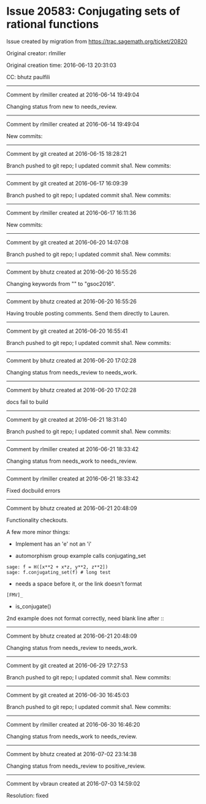 # Issue 20583: Conjugating sets of rational functions

Issue created by migration from https://trac.sagemath.org/ticket/20820

Original creator: rlmiller

Original creation time: 2016-06-13 20:31:03

CC:  bhutz paulfili




---

Comment by rlmiller created at 2016-06-14 19:49:04

Changing status from new to needs_review.


---

Comment by rlmiller created at 2016-06-14 19:49:04

New commits:


---

Comment by git created at 2016-06-15 18:28:21

Branch pushed to git repo; I updated commit sha1. New commits:


---

Comment by git created at 2016-06-17 16:09:39

Branch pushed to git repo; I updated commit sha1. New commits:


---

Comment by rlmiller created at 2016-06-17 16:11:36

New commits:


---

Comment by git created at 2016-06-20 14:07:08

Branch pushed to git repo; I updated commit sha1. New commits:


---

Comment by bhutz created at 2016-06-20 16:55:26

Changing keywords from "" to "gsoc2016".


---

Comment by bhutz created at 2016-06-20 16:55:26

Having trouble posting comments. Send them directly to Lauren.


---

Comment by git created at 2016-06-20 16:55:41

Branch pushed to git repo; I updated commit sha1. New commits:


---

Comment by bhutz created at 2016-06-20 17:02:28

Changing status from needs_review to needs_work.


---

Comment by bhutz created at 2016-06-20 17:02:28

docs fail to build


---

Comment by git created at 2016-06-21 18:31:40

Branch pushed to git repo; I updated commit sha1. New commits:


---

Comment by rlmiller created at 2016-06-21 18:33:42

Changing status from needs_work to needs_review.


---

Comment by rlmiller created at 2016-06-21 18:33:42

Fixed docbuild errors


---

Comment by bhutz created at 2016-06-21 20:48:09

Functionality checkouts.

A few more minor things:

- Implement has an 'e' not an 'i'


- automorphism group example calls conjugating_set


```
sage: f = H([x**2 + x*z, y**2, z**2])
sage: f.conjugating_set(f) # long test
```



- needs a space before it, or the link doesn't format

```
[FMV]_
```


- is_conjugate()

2nd example does not format correctly, need blank line after ::


---

Comment by bhutz created at 2016-06-21 20:48:09

Changing status from needs_review to needs_work.


---

Comment by git created at 2016-06-29 17:27:53

Branch pushed to git repo; I updated commit sha1. New commits:


---

Comment by git created at 2016-06-30 16:45:03

Branch pushed to git repo; I updated commit sha1. New commits:


---

Comment by rlmiller created at 2016-06-30 16:46:20

Changing status from needs_work to needs_review.


---

Comment by bhutz created at 2016-07-02 23:14:38

Changing status from needs_review to positive_review.


---

Comment by vbraun created at 2016-07-03 14:59:02

Resolution: fixed
